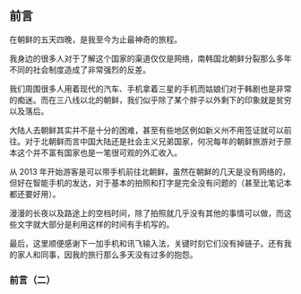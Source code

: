## 前言

在朝鲜的五天四晚，是我至今为止最神奇的旅程。

我身边的很多人对于了解这个国家的渠道仅仅是网络，南韩国北朝鲜分裂那么多年不同的社会制度造成了非常强烈的反差。

我们周围很多人用着现代的汽车、手机拿着三星的手机而姑娘们对于韩剧也是非常的痴迷。而在三八线以北的朝鲜，我们似乎除了某个胖子以外剩下的印象就是贫穷以及落后。

大陆人去朝鲜其实并不是十分的困难，甚至有些地区例如新义州不用签证就可以前往。对于北朝鲜而言中国大陆还是社会主义兄弟国家，何况每年的朝鲜旅游对于原本这个并不富有国家也是一笔很可观的外汇收入。

从 2013 年开始游客是可以带手机前往北朝鲜，虽然在朝鲜的几天是没有网络的，但好在智能手机的发达，对于基本的拍照和打字是完全没有问题的（甚至比笔记本都还要好用）。

漫漫的长夜以及路途上的空档时间，除了拍照就几乎没有其他的事情可以做，而这些文字就大部分是利用这样的时间有手机写的。

最后，这里顺便感谢下一加手机和讯飞输入法，关键时刻它们没有掉链子。还有我的家人和同事，因我的旅行那么多天没有过多的抱怨。

### 前言（二）





